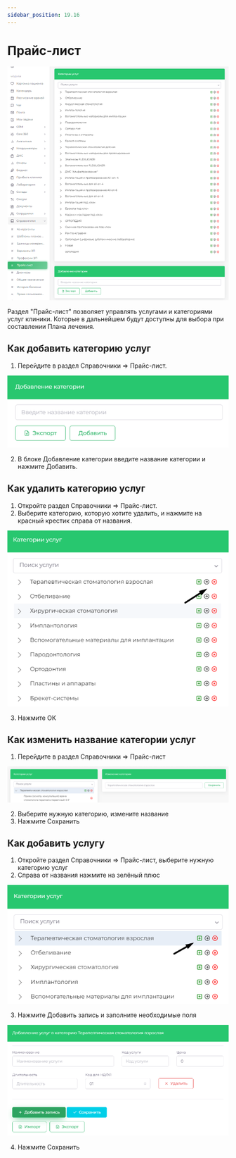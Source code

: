 ```yaml
---
sidebar_position: 19.16
---
```


# Прайс-лист

![Модуль "Справочники.Прайс_Лис"](assets/price_list/1.png)

Раздел "Прайс-лист" позволяет управлять услугами и категориями услуг клиники. Которые в дальнейшем будут доступны для выбора при составлении Плана лечения.
 
## Как добавить категорию услуг

1. Перейдите в раздел Справочники => Прайс-лист.

![Модуль "Справочники.Прайс_Лис"](assets/price_list/2.png)

2. В блоке Добавление категории введите название категории и нажмите Добавить.


## Как удалить категорию услуг

1. Откройте раздел Справочники => Прайс-лист.
2. Выберите категорию, которую хотите удалить, и нажмите на красный крестик справа от названия.

![Модуль "Справочники.Прайс_Лис"](assets/price_list/3.png)

3. Нажмите ОК


## Как изменить название категории услуг

1. Перейдите в раздел Справочники => Прайс-лист

![Модуль "Справочники.Прайс_Лис"](assets/price_list/4.png)

2. Выберите нужную категорию, измените название 
3. Нажмите Сохранить


## Как добавить услугу

1. Откройте раздел Справочники => Прайс-лист, выберите нужную категорию услуг
2. Справа от названия нажмите на зелёный плюс

![Модуль "Справочники.Прайс_Лис"](assets/price_list/5.png)

3. Нажмите Добавить запись и заполните необходимые поля

![Модуль "Справочники.Прайс_Лис"](assets/price_list/6.png)

4. Нажмите Сохранить
